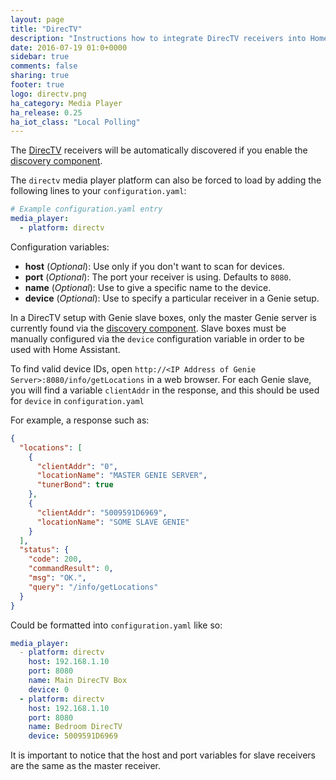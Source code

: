 ```yaml
---
layout: page
title: "DirecTV"
description: "Instructions how to integrate DirecTV receivers into Home Assistant."
date: 2016-07-19 01:0+0000
sidebar: true
comments: false
sharing: true
footer: true
logo: directv.png
ha_category: Media Player
ha_release: 0.25
ha_iot_class: "Local Polling"
---
```


The [DirecTV](http://www.directv.com/) receivers will be automatically discovered if you enable the [discovery component](/components/discovery/).

The `directv` media player platform can also be forced to load by adding the following lines to your `configuration.yaml`:

```yaml
# Example configuration.yaml entry
media_player:
  - platform: directv
```
Configuration variables:

- **host** (*Optional*): Use only if you don't want to scan for devices.
- **port** (*Optional*): The port your receiver is using. Defaults to `8080`.
- **name** (*Optional*): Use to give a specific name to the device.
- **device** (*Optional*): Use to specify a particular receiver in a Genie setup.

In a DirecTV setup with Genie slave boxes, only the master Genie server is currently found via the [discovery component](/components/discovery/). Slave boxes must be manually configured via the `device` configuration variable in order to be used with Home Assistant.

To find valid device IDs, open `http://<IP Address of Genie Server>:8080/info/getLocations` in a web browser. For each Genie slave, you will find a variable `clientAddr` in the response, and this should be used for `device` in `configuration.yaml`

For example, a response such as:

```json
{
  "locations": [
    {
      "clientAddr": "0",
      "locationName": "MASTER GENIE SERVER",
      "tunerBond": true
    },
    {
      "clientAddr": "5009591D6969",
      "locationName": "SOME SLAVE GENIE"
    }
  ],
  "status": {
    "code": 200,
    "commandResult": 0,
    "msg": "OK.",
    "query": "/info/getLocations"
  }
}
```

Could be formatted into `configuration.yaml` like so:

```yaml
media_player:
  - platform: directv
    host: 192.168.1.10
    port: 8080
    name: Main DirecTV Box
    device: 0
  - platform: directv
    host: 192.168.1.10
    port: 8080
    name: Bedroom DirecTV
    device: 5009591D6969
```

It is important to notice that the host and port variables for slave receivers are the same as the master receiver.
